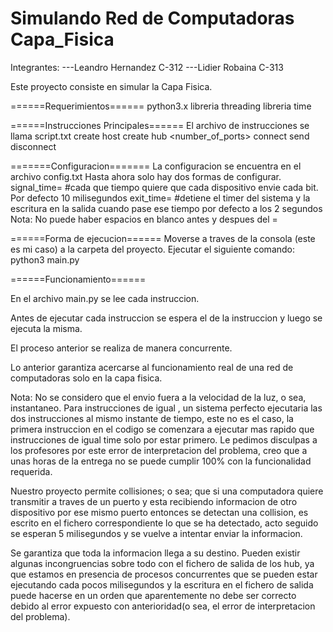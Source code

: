 # Simulando Red de Computadoras Capa_Fisica

Integrantes:
---Leandro Hernandez C-312
---Lidier Robaina C-313

Este proyecto consiste en simular la Capa Fisica.

======Requerimientos======
python3.x
libreria threading
libreria time

======Instrucciones Principales======
El archivo de instrucciones se llama script.txt
<time> create host <name>
<time> create hub <name> <number_of_ports>
<time> connect <port1> <port2>
<time> send <port> <data>
<time> disconnect <port>

=======Configuracion=======
La configuracion se encuentra en el archivo config.txt
Hasta ahora solo hay dos formas de configurar.
signal_time=<time> #cada que tiempo quiere que cada dispositivo envie cada bit. Por defecto 10 milisegundos
exit_time=<time> #detiene el timer del sistema y la escritura en la salida cuando pase ese tiempo por defecto a los 2 segundos
Nota: No puede haber espacios en blanco antes y despues del =

======Forma de ejecucion======
Moverse a traves de la consola (este es mi caso) a la carpeta del proyecto.
Ejecutar el siguiente comando:
python3 main.py

======Funcionamiento======

En el archivo main.py se lee cada instruccion.

Antes de ejecutar cada instruccion se espera el <time> de la instruccion y luego se ejecuta la misma.

El proceso anterior se realiza de manera concurrente.

Lo anterior garantiza acercarse al funcionamiento real de una red de computadoras solo en la capa fisica.

Nota: No se considero que el envio fuera a la velocidad de la luz, o sea, instantaneo. Para instrucciones de igual <time>, un sistema perfecto ejecutaria las dos instrucciones al mismo instante de tiempo, este no es el caso, la primera instruccion en el codigo se comenzara a ejecutar mas rapido que instrucciones de igual time solo por estar primero. Le pedimos disculpas a los profesores por este error de interpretacion del problema, creo que a unas horas de la entrega no se puede cumplir 100% con la funcionalidad requerida.

Nuestro proyecto permite collisiones; o sea; que si una computadora quiere transmitir a traves de un puerto y esta recibiendo informacion de otro dispositivo por ese mismo puerto entonces se detectan una collision, es escrito en el fichero correspondiente lo que se ha detectado, acto seguido se esperan 5 milisegundos y se vuelve a intentar enviar la informacion.

Se garantiza que toda la informacion llega a su destino. Pueden existir algunas incongruencias sobre todo con el fichero de salida de los hub, ya que estamos en presencia de procesos concurrentes que se pueden estar ejecutando cada pocos milisegundos y la escritura en el fichero de salida puede hacerse en un orden que aparentemente no debe ser correcto debido al error expuesto con anterioridad(o sea, el error de interpretacion del problema).

